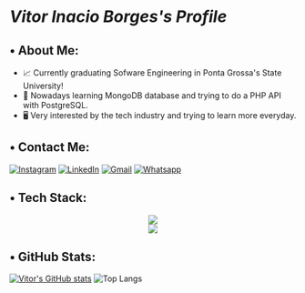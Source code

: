 # *Vitor Inacio Borges's Profile*

## • About Me:
- 📈 Currently graduating Sofware Engineering in Ponta Grossa's State University!
- 📖 Nowadays learning MongoDB database and trying to do a PHP API with PostgreSQL.
- 🖥️ Very interested by the tech industry and trying to learn more everyday.

## • Contact Me:
[![Instagram](https://img.shields.io/badge/Instagram-E4405F?style=for-the-badge&logo=instagram&logoColor=white)](https://instagram.com/vitor.inaciob)
[![LinkedIn](https://img.shields.io/badge/LinkedIn-0077B5?style=for-the-badge&logo=linkedin&logoColor=white)](https://www.linkedin.com/in/vitor-inacio-borges/)
[![Gmail](https://img.shields.io/badge/Gmail-D14836?style=for-the-badge&logo=gmail&logoColor=white)](mailto:vitorinacioborgesdev@gmail.com) 
[![Whatsapp](https://img.shields.io/badge/WhatsApp-25D366?style=for-the-badge&logo=whatsapp&logoColor=white)](https://wa.me/+5542998284565)

## • Tech Stack:
<div align="center">
  <img src="https://skillicons.dev/icons?i=java,js,nodejs,mongodb,html,laravel,postgresql" /> <br>
  <img src="https://skillicons.dev/icons?i=git,github,php,apache,c,css,linux" />
</div>

## • GitHub Stats:
[![Vitor's GitHub stats](https://github-readme-stats.vercel.app/api?username=VitorInacioBorges&theme=radical)](https://github.com/anuraghazra/github-readme-stats)
![Top Langs](https://github-readme-stats.vercel.app/api/top-langs/?username=VitorInacioBorges&layout=compact&theme=radical)
